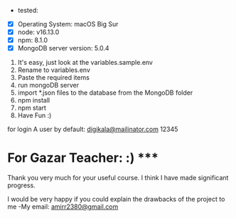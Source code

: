  - tested:
 - [x] Operating System: macOS Big Sur
 - [x] node: v16.13.0
 - [x] npm: 8.1.0
 - [x] MongoDB server version: 5.0.4

1) It's easy, just look at the variables.sample.env
2) Rename to variables.env
3) Paste the required items
4) run mongoDB server
5) import *.json files to the database from the MongoDB folder
6) npm install
7) npm start
8) Have Fun :)

for login A user by default:
digikala@mailinator.com
12345
 
# For Gazar Teacher: :) ***
Thank you very much for your useful course.
I think I have made significant progress.

I would be very happy if you could explain
 the drawbacks of the project to me
-My email: amirr2380@gmail.com
